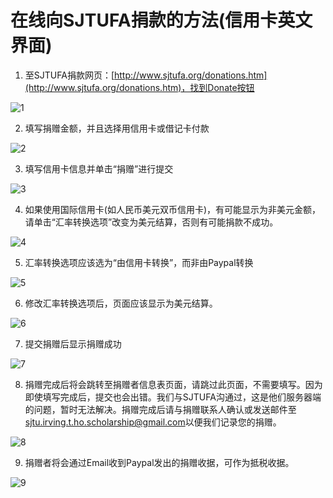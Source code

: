 # 在线向SJTUFA捐款的方法(信用卡英文界面)

1. 至SJTUFA捐款网页：[http://www.sjtufa.org/donations.htm](http://www.sjtufa.org/donations.htm)，找到Donate按钮

![1](images/credit-card/1.jpg)

2. 填写捐赠金额，并且选择用信用卡或借记卡付款

![2](images/credit-card/2.jpg)

3. 填写信用卡信息并单击“捐赠”进行提交

![3](images/credit-card/3.jpg)

4. 如果使用国际信用卡(如人民币美元双币信用卡)，有可能显示为非美元金额，请单击“汇率转换选项”改变为美元结算，否则有可能捐款不成功。

![4](images/credit-card/4.jpg)

5. 汇率转换选项应该选为“由信用卡转换”，而非由Paypal转换

![5](images/credit-card/5.jpg)

6. 修改汇率转换选项后，页面应该显示为美元结算。

![6](images/credit-card/6.jpg)

7. 提交捐赠后显示捐赠成功

![7](images/credit-card/7.jpg)

8. 捐赠完成后将会跳转至捐赠者信息表页面，请跳过此页面，不需要填写。因为即使填写完成后，提交也会出错。我们与SJTUFA沟通过，这是他们服务器端的问题，暂时无法解决。捐赠完成后请与捐赠联系人确认或发送邮件至 [sjtu.irving.t.ho.scholarship@gmail.com](mailto:sjtu.irving.t.ho.scholarship@gmail.com)以便我们记录您的捐赠。

![8](images/credit-card/8.jpg)

9. 捐赠者将会通过Email收到Paypal发出的捐赠收据，可作为抵税收据。

![9](images/credit-card/9.jpg)

